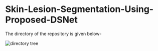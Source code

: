 # Skin-Lesion-Segmentation-Using-Proposed-DSNet

The directory of the repository is given below-

![directory tree](https://user-images.githubusercontent.com/32570071/58363402-e350c080-7ea3-11e9-8cd3-ced98bfb464a.PNG)
